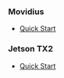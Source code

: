 ### Movidius

*   [Quick Start](data/movidius_quickstart.html)




### Jetson TX2

*   [Quick Start](data/jetson_tx2_quickstart.html)


